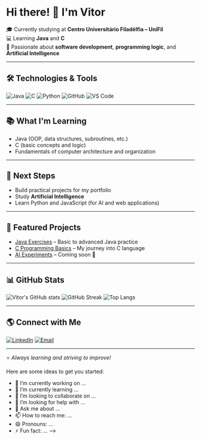 # Hi there! 👋 I'm Vitor

🎓 Currently studying at **Centro Universitário Filadélfia – UniFil**  
💻 Learning **Java** and **C**  
🚀 Passionate about **software development**, **programming logic**, and **Artificial Intelligence**  

---

## 🛠️ Technologies & Tools
![Java](https://img.shields.io/badge/Java-ED8B00?style=for-the-badge&logo=openjdk&logoColor=white)
![C](https://img.shields.io/badge/C-00599C?style=for-the-badge&logo=c&logoColor=white)
![Python](https://img.shields.io/badge/Python-3776AB?style=for-the-badge&logo=python&logoColor=white)
![GitHub](https://img.shields.io/badge/GitHub-181717?style=for-the-badge&logo=github&logoColor=white)
![VS Code](https://img.shields.io/badge/VS_Code-0078D4?style=for-the-badge&logo=visualstudiocode&logoColor=white)

---

## 📚 What I'm Learning
- Java (OOP, data structures, subroutines, etc.)
- C (basic concepts and logic)
- Fundamentals of computer architecture and organization

---

## 🎯 Next Steps
- Build practical projects for my portfolio
- Study **Artificial Intelligence**
- Learn Python and JavaScript (for AI and web applications)

---

## 📌 Featured Projects
- [Java Exercises](https://github.com/vitorchimello-tech) – Basic to advanced Java practice
- [C Programming Basics](https://github.com/vitorchimello-tech) – My journey into C language
- [AI Experiments](https://github.com/vitorchimello-tech) – Coming soon 🚀

---

## 📊 GitHub Stats
![Vitor's GitHub stats](https://github-readme-stats.vercel.app/api?username=vitorchimello-tech&show_icons=true&theme=tokyonight)
![GitHub Streak](https://streak-stats.demolab.com/?user=vitorchimello-tech&theme=tokyonight)
![Top Langs](https://github-readme-stats.vercel.app/api/top-langs/?username=vitorchimello-tech&layout=compact&theme=tokyonight)

---

## 🌎 Connect with Me
[![LinkedIn](https://img.shields.io/badge/LinkedIn-0A66C2?style=for-the-badge&logo=linkedin&logoColor=white)](https://linkedin.com/in/seu-usuario)
[![Email](https://img.shields.io/badge/Email-0078D4?style=for-the-badge&logo=gmail&logoColor=white)](mailto:seuemail@exemplo.com)

---

⭐ *Always learning and striving to improve!*


Here are some ideas to get you started:

- 🔭 I’m currently working on ...
- 🌱 I’m currently learning ...
- 👯 I’m looking to collaborate on ...
- 🤔 I’m looking for help with ...
- 💬 Ask me about ...
- 📫 How to reach me: ...
- 😄 Pronouns: ...
- ⚡ Fun fact: ...
-->
